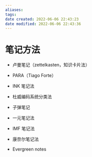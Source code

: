 ```yaml
---
aliases: 
tags: 
date created: 2022-06-06 22:43:23
date modified: 2022-06-06 22:43:36
---
```


# 笔记方法

- 卢曼笔记（zettelkasten，知识卡片法）


- PARA（Tiago Forte）


- INK 笔记法


- 杜威编码系统分类法


- 子弹笔记

  

- 一元笔记法

  

- IMF 笔记法

  

- 康奈尔笔记法

  

- Evergreen notes
